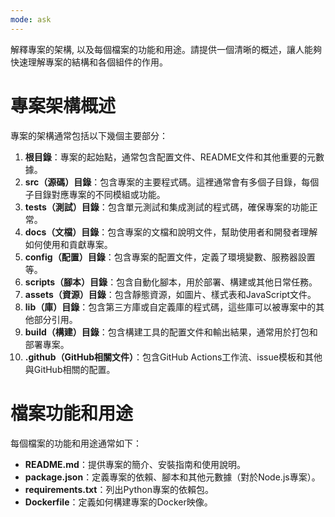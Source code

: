 ```yaml
---
mode: ask
---
```

解釋專案的架構, 以及每個檔案的功能和用途。請提供一個清晰的概述，讓人能夠快速理解專案的結構和各個組件的作用。
# 專案架構概述
專案的架構通常包括以下幾個主要部分：
1. **根目錄**：專案的起始點，通常包含配置文件、README文件和其他重要的元數據。
2. **src（源碼）目錄**：包含專案的主要程式碼。這裡通常會有多個子目錄，每個子目錄對應專案的不同模組或功能。
3. **tests（測試）目錄**：包含單元測試和集成測試的程式碼，確保專案的功能正常。
4. **docs（文檔）目錄**：包含專案的文檔和說明文件，幫助使用者和開發者理解如何使用和貢獻專案。
5. **config（配置）目錄**：包含專案的配置文件，定義了環境變數、服務器設置等。
6. **scripts（腳本）目錄**：包含自動化腳本，用於部署、構建或其他日常任務。
7. **assets（資源）目錄**：包含靜態資源，如圖片、樣式表和JavaScript文件。
8. **lib（庫）目錄**：包含第三方庫或自定義庫的程式碼，這些庫可以被專案中的其他部分引用。
9. **build（構建）目錄**：包含構建工具的配置文件和輸出結果，通常用於打包和部署專案。
10. **.github（GitHub相關文件）**：包含GitHub Actions工作流、issue模板和其他與GitHub相關的配置。
# 檔案功能和用途
每個檔案的功能和用途通常如下：
- **README.md**：提供專案的簡介、安裝指南和使用說明。
- **package.json**：定義專案的依賴、腳本和其他元數據（對於Node.js專案）。
- **requirements.txt**：列出Python專案的依賴包。
- **Dockerfile**：定義如何構建專案的Docker映像。        